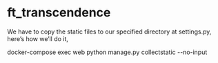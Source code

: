 # ft_transcendence

We have to copy the static files to our specified directory at settings.py, here’s how we’ll do it,

docker-compose exec web python manage.py collectstatic --no-input
